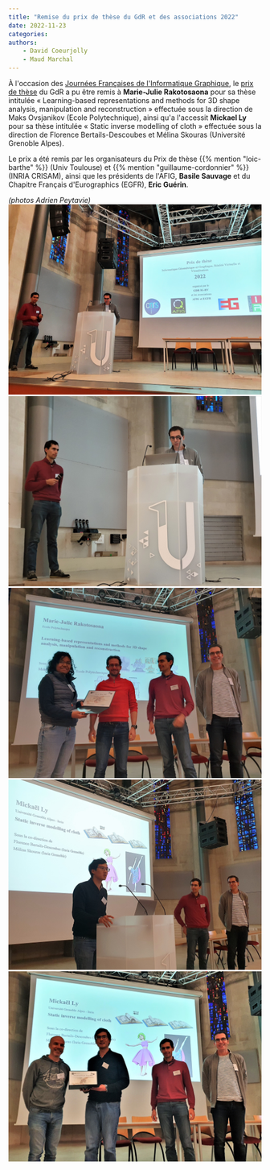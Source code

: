 ```yaml
---
title: "Remise du prix de thèse du GdR et des associations 2022"
date: 2022-11-23
categories:
authors:
    - David Coeurjolly
    - Maud Marchal
---
```

À l'occasion des [Journées Françaises de l'Informatique Graphique](https://project.inria.fr/jfig2022/), le [prix de thèse](https://gdr-igrv.fr/actions/prix-these/) du GdR a pu être remis à
 **Marie-Julie Rakotosaona** pour sa thèse intitulée « Learning-based representations and methods for 3D shape analysis, manipulation and reconstruction » effectuée sous la direction de Maks Ovsjanikov (Ecole Polytechnique), ainsi qu'a l'accessit  **Mickael Ly** pour sa thèse intitulée « Static inverse modelling of cloth » effectuée sous la direction de Florence Bertails-Descoubes et Mélina Skouras (Université Grenoble Alpes).

Le prix a été remis par les organisateurs du Prix de thèse  {{% mention "loic-barthe" %}} (Univ Toulouse) et {{% mention "guillaume-cordonnier" %}} (INRIA CRISAM),  ainsi que les présidents de l'AFIG, **Basile Sauvage** et du Chapitre Français d'Eurographics (EGFR), **Eric Guérin**.


*(photos Adrien Peytavie)*
![](20221123_172723.jpg)
![](20221123_172743.jpg)
![](20221123_174320.jpg)
![](20221123_173620.jpg)
![](20221123_173654.jpg)
